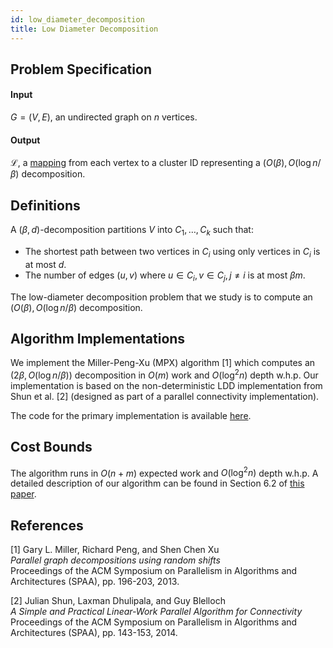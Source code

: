 ```yaml
---
id: low_diameter_decomposition
title: Low Diameter Decomposition
---
```



## Problem Specification
#### Input
$G=(V, E)$, an undirected graph on $n$ vertices.

#### Output
$\mathcal{L}$, a [mapping](/docs/benchmarks/definitions) from each vertex to a cluster ID representing a $(O(\beta), O(\log n/\beta)$ decomposition.


## Definitions
A $(\beta, d)$-decomposition partitions $V$ into $C_{1}, \ldots, C_{k}$ such that:
* The shortest path between two vertices in $C_{i}$ using only vertices in $C_{i}$ is at most $d$.
* The number of edges $(u,v)$ where $u \in C_{i}, v \in C_{j}, j \neq i$ is at most $\beta m$.

The low-diameter decomposition problem that we study is to compute an
$(O(\beta), O(\log n/\beta)$ decomposition.


## Algorithm Implementations
We implement the Miller-Peng-Xu (MPX) algorithm [1] which computes an
$(2\beta, O(\log n / \beta))$ decomposition in $O(m)$ work and
$O(\log^2 n)$ depth w.h.p.  Our implementation is based on the
non-deterministic LDD implementation from Shun et al. [2] (designed as
part of a parallel connectivity implementation).

The code for the primary implementation is available
[here](https://github.com/ldhulipala/gbbs/tree/master/benchmarks/LowDiameterDecomposition/MPX13).


## Cost Bounds

The algorithm runs in $O(n + m)$ expected work and $O(\log^{2} n)$
depth w.h.p. A detailed description of our algorithm can be found in
Section 6.2 of [this paper](https://ldhulipala.github.io/papers/gbbs_topc.pdf).


## References

[1] Gary L. Miller, Richard Peng, and Shen Chen Xu<br/>
*Parallel graph decompositions using random shifts*<br/>
Proceedings of the ACM Symposium on Parallelism in Algorithms and Architectures (SPAA), pp. 196-203, 2013.

[2] Julian Shun, Laxman Dhulipala, and Guy Blelloch<br/>
*A Simple and Practical Linear-Work Parallel Algorithm for Connectivity*<br/>
Proceedings of the ACM Symposium on Parallelism in Algorithms and Architectures (SPAA), pp. 143-153, 2014.

